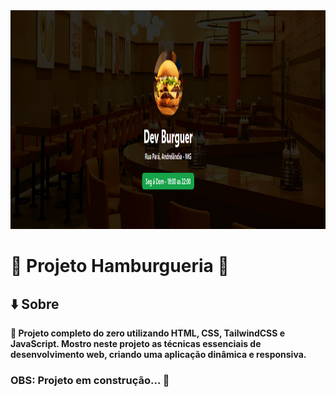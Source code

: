  <img src="https://github.com/diatsilva007/cardapio/blob/main/readme-image/devburguer.png" alt="Dev Burguer Project" width="1280" height="350">
 
 # 📂 Projeto Hamburgueria 🍔

 ## ⬇️ Sobre

 **🚀 Projeto completo do zero utilizando HTML, CSS, TailwindCSS e JavaScript. Mostro neste projeto as técnicas essenciais de desenvolvimento web, criando uma aplicação dinâmica e responsiva.**

 ### OBS: Projeto em construção... 🚧
